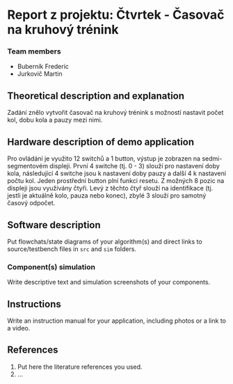 # Report z projektu: Čtvrtek - Časovač na kruhový trénink

### Team members

* Buberník Frederic
* Jurkovič Martin

## Theoretical description and explanation

Zadání znělo vytvořit časovač na kruhový trénink s možností nastavit počet kol, dobu kola a pauzy mezi nimi.

## Hardware description of demo application

Pro ovládání je využito 12 switchů a 1 button, výstup je zobrazen na sedmi-segmentovém displeji. První 4 switche (tj. 0 - 3) slouží pro nastavení doby kola, následující 4 switche jsou k nastavení doby pauzy a další 4 k nastavení počtu kol. Jeden prostřední button plní funkci resetu. Z možných 8 pozic na displeji jsou využívány čtyři. Levý z těchto čtyř slouží na identifikace (tj. jestli je aktuálně kolo, pauza nebo konec), zbylé 3 slouží pro samotný časový odpočet.

## Software description

Put flowchats/state diagrams of your algorithm(s) and direct links to source/testbench files in `src` and `sim` folders. 

### Component(s) simulation

Write descriptive text and simulation screenshots of your components.

## Instructions

Write an instruction manual for your application, including photos or a link to a video.

## References

1. Put here the literature references you used.
2. ...
